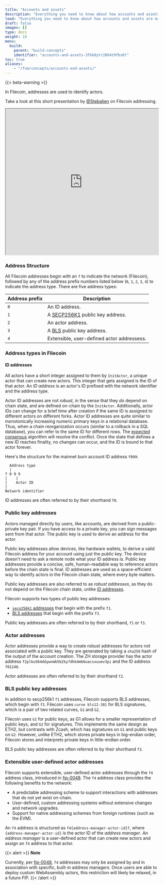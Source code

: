 ```yaml
---
title: "Accounts and assets"
description: "Everything you need to know about how accounts and assets are managed within the FVM. A lot of this information is identical to how accounts and assets are managed within the Filecoin network as a whole. However, there are some nuances."
lead: "Everything you need to know about how accounts and assets are managed within the FVM. A lot of this information is identical to how accounts and assets are managed within the Filecoin network as a whole. However, there are some nuances."
draft: false
images: []
type: docs
weight: 10
menu:
  build:
    parent: "build-concepts"
    identifier: "accounts-and-assets-3fbb8ytr2864t9fbs6t"
toc: true
aliases:
    - "/fvm/concepts/accounts-and-assets/"
---
```


{{< beta-warning >}}

In Filecoin, addresses are used to identify actors. 

Take a look at this short presentation by [@Stebalien](https://github.com/Stebalien) on Filecoin addressing.

<iframe src="https://drive.google.com/file/d/17ngqxflu9B-gBqVl--5KqVhXsTLhkWtJ/preview" width="100%" height="480" allow="autoplay"></iframe>

### Address Structure

All Filecoin addresses begin with an `f` to indicate the network (Filecoin), followed by any of the address prefix numbers listed below (`0`, `1`, `2`, `3`, `4`) to indicate the address type. There are five address types:

| Address prefix | Description |
| --- | --- |
| `0` | An ID address. |
| `1` | A [SECP256K1](https://en.bitcoin.it/wiki/Secp256k1) public key address. |
| `2` | An actor address. |
| `3` | A [BLS](https://en.wikipedia.org/wiki/BLS_digital_signature) public key address. |
| `4` | Extensible, user-defined actor addressess. |

### Address types in Filecoin 

#### ID addresses

All actors have a short integer assigned to them by `InitActor`, a unique actor that can create _new_ actors. This integer that gets assigned is the ID of that actor. An _ID address_ is an actor's ID prefixed with the network identifier and the address type.

Actor ID addresses are not _robust_, in the sense that they _do_ depend on chain state, and are defined on-chain by the `InitActor`. Additionally, actor IDs can change for a brief time after creation if the same ID is assigned to different actors on different forks. Actor ID addresses are quite similar to monotonically increasing numeric primary keys in a relational database. Thus, when a chain reorganization occurs (similar to a rollback in a SQL database), you can refer to the same ID for different rows. The [expected consensus](https://spec.filecoin.io/#section-algorithms.expected_consensus) algorithm will resolve the conflict. Once the state that defines a new ID reaches finality, no changes can occur, and the ID is bound to that actor forever.

Here's the structure for the mainnet burn account ID address `f099`:

```plaintext
  Address type
  |
f 0 9 9
|    |
|    Actor ID
|
Network identifier
```

ID addresses are often referred to by their shorthand `f0`.

### Public key addresses

Actors managed directly by users, like accounts, are derived from a public-private key pair. If you have access to a private key, you can sign messages sent from that actor. The public key is used to derive an address for the actor.

Public key addresses allow devices, like hardware wallets, to derive a valid Filecoin address for your account using just the public key. The device doesn't need to ask a remote node what your ID address is. Public key addresses provide a concise, safe, human-readable way to reference actors before the chain state is final. ID addresses are used as a space-efficient way to identify actors in the Filecoin chain state, where every byte matters.

Public key addresses are also referred to as _robust addresses_, as they do not depend on the Filecoin chain state, unlike [ID addresses](#id-addresses).

Filecoin supports two types of public key addresses:

- [`secp256k1` addresses](https://en.bitcoin.it/wiki/Secp256k1) that begin with the prefix `f1`.
- [BLS addresses](https://en.wikipedia.org/wiki/BLS_digital_signature) that begin with the prefix `f3`.

Public key addresses are often referred to by their shorthand, `f1` or `f3`.

### Actor addresses

<!-- TODO: what is the account creation referenced here? Is there an example of generating this actor address within a terminal window? -->
Actor addresses provide a way to create robust addresses for actors not associated with a public key. They are generated by taking a `sha256` hash of the output of the account creation. The ZH storage provider has the actor address `f2plku564ddywnmb5b2ky7dhk4mb6uacsxuuev3pi` and the ID address `f01248`.

Actor addresses are often referred to by their shorthand `f2`.
<!-- END-TODO -->

<!-- TODO: decide if this section is necessary. It's pretty in-depth regarding key creation. Is this ever mentioned in the specs? If yes, I suggest we remove this section. -->
### BLS public key addresses

In addition to secp256k1 `f1` addresses, Filecoin supports BLS addresses, which begin with `f3`. Filecoin uses `curve bls12-381` for BLS signatures, which is a pair of two related curves, `G1` and `G2`. 

Filecoin uses `G1` for public keys, as G1 allows for a smaller representation of public keys, and `G2` for signatures. This implements the same design as ETH2, but contrasts with Zcash, which has signatures on `G1` and public keys on `G2`. However, unlike ETH2, which stores private keys in big-endian order, Filecoin stores and interprets private keys in little-endian order. 

BLS public key addresses are often referred to by their shorthand `f3`.

### Extensible user-defined actor addresses

Filecoin supports extensible, user-defined actor addresses through the `f4` address class, introduced in [fip-0048](https://github.com/filecoin-project/FIPs/blob/master/FIPS/fip-0048.md). The `f4` address class provides the following benefits to the network:

- A predictable addressing scheme to support interactions with addresses that do not yet exist on-chain.
- User-defined, custom addressing systems without extensive changes and network upgrades.
- Support for native addressing schemes from foreign runtimes (such as the EVM).

An `f4` address is structured as `f4{address-manager-actor-id}f`, where `{address-manager-actor-id}` is the actor ID of the _address manager_. An _address manager_ is a user-defined actor that can create new actors and assign an `f4` address to that actor. 

{{< alert >}}
**Note**

Currently, per [fip-0048](https://github.com/filecoin-project/FIPs/blob/master/FIPS/fip-0048.md), `f4` addresses may only be assigned by and in association with specific, built-in address managers. Once users are able to deploy custom WebAssembly actors, this restriction will likely be relaxed, in a future FIP. 
{{< /alert >}}


<!-- - How do I get FIL to test? Is there a faucet? -->
<!-- - Can I use Metamask? -->
<!-- - Do I need Filsnap? -->
<!-- - What is an F0 / F1 / F2 / F3 / F4 address? -->
<!-- - Do I need ETH to use FEVM? -->
<!-- - How do I get FIL -->
<!-- - What do addresses look like -->
